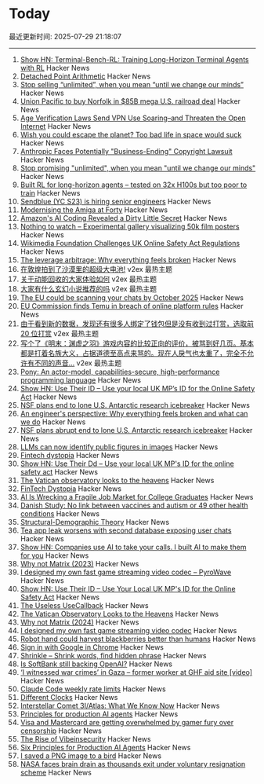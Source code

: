 # Today

最近更新时间: 2025-07-29 21:18:07

--- 
1. [Show HN: Terminal-Bench-RL: Training Long-Horizon Terminal Agents with RL](https://github.com/Danau5tin/terminal-bench-rl) Hacker News
2. [Detached Point Arithmetic](https://github.com/Pedantic-Research-Limited/DPA) Hacker News
3. [Stop selling “unlimited”, when you mean “until we change our minds”](https://blog.kilocode.ai/p/ai-pricing-playbook-strikes-again) Hacker News
4. [Union Pacific to buy Norfolk in $85B mega U.S. railroad deal](https://www.cnbc.com/2025/07/29/union-pacific-to-buy-norfolk.html) Hacker News
5. [Age Verification Laws Send VPN Use Soaring–and Threaten the Open Internet](https://www.wired.com/story/vpn-use-spike-age-verification-laws-uk/) Hacker News
6. [Wish you could escape the planet? Too bad life in space would suck](https://www.salon.com/2024/11/22/wish-you-could-escape-the-planet-too-life-in-space-would-suck/) Hacker News
7. [Anthropic Faces Potentially "Business-Ending" Copyright Lawsuit](https://www.obsolete.pub/p/anthropic-faces-potentially-business) Hacker News
8. [Stop promising "unlimited", when you mean "until we change our minds"](https://blog.kilocode.ai/p/ai-pricing-playbook-strikes-again) Hacker News
9. [Built RL for long-horizon agents – tested on 32x H100s but too poor to train](https://github.com/Danau5tin/terminal-bench-rl) Hacker News
10. [Sendblue (YC S23) is hiring senior engineers](https://www.ycombinator.com/companies/sendblue/jobs/VP7cA0F-senior-backend-engineer) Hacker News
11. [Modernising the Amiga at Forty](https://benjamin.computer/posts/2025-07-28-amiga40.html) Hacker News
12. [Amazon's AI Coding Revealed a Dirty Little Secret](https://www.bloomberg.com/opinion/articles/2025-07-29/amazon-ai-coding-revealed-a-dirty-little-secret) Hacker News
13. [Nothing to watch – Experimental gallery visualizing 50k film posters](https://nothing-to-watch.port80.ch) Hacker News
14. [Wikimedia Foundation Challenges UK Online Safety Act Regulations](https://wikimediafoundation.org/news/2025/07/17/wikimedia-foundation-challenges-uk-online-safety-act-regulations/) Hacker News
15. [The leverage arbitrage: Why everything feels broken](https://tushardadlani.com/the-leverage-arbitrage-why-everything-feels-broken) Hacker News
16. [在敦煌拍到了沙漠里的超级大电池!](https://www.v2ex.com/t/1148402) v2ex 最热主题
17. [关于动能回收的大家体验如何](https://www.v2ex.com/t/1148397) v2ex 最热主题
18. [大家有什么玄幻小说推荐的吗](https://www.v2ex.com/t/1148372) v2ex 最热主题
19. [The EU could be scanning your chats by October 2025](https://www.techradar.com/computing/cyber-security/the-eu-could-be-scanning-your-chats-by-october-2025-heres-everything-we-know) Hacker News
20. [EU Commission finds Temu in breach of online platform rules](https://www.euronews.com/next/2025/07/28/eu-commission-finds-temu-in-breach-of-online-platform-rules) Hacker News
21. [由于看到新的数据，发现还有很多人绑定了钱包但是没有收到过打赏，选取前 20 位打赏](https://www.v2ex.com/t/1148401) v2ex 最热主题
22. [写个了《明末：渊虚之羽》游戏内容的比较正向的评价，被骂到好几页。基本都是打着名族大义，占据道德至高点来骂的。现在人戾气也太重了，完全不允许有不同的声音...](https://www.v2ex.com/t/1148382) v2ex 最热主题
23. [Pony: An actor-model, capabilities-secure, high-performance programming language](https://www.ponylang.io/discover/) Hacker News
24. [Show HN: Use Their ID – Use your local UK MP’s ID for the Online Safety Act](https://use-their-id.com/) Hacker News
25. [NSF plans end to lone U.S. Antarctic research icebreaker](https://www.science.org/content/article/nsf-plans-abrupt-end-lone-u-s-antarctic-research-icebreaker) Hacker News
26. [An engineer's perspective: Why everything feels broken and what can we do](https://tushardadlani.com/the-leverage-arbitrage-why-everything-feels-broken) Hacker News
27. [NSF plans abrupt end to lone U.S. Antarctic research icebreaker](https://www.science.org/content/article/nsf-plans-abrupt-end-lone-u-s-antarctic-research-icebreaker) Hacker News
28. [LLMs can now identify public figures in images](https://minimaxir.com/2025/07/llms-identify-people/) Hacker News
29. [Fintech dystopia](https://fintechdystopia.com/) Hacker News
30. [Show HN: Use Their Dd – Use your local UK MP's ID for the online safety act](https://use-their-id.com/) Hacker News
31. [The Vatican observatory looks to the heavens](https://www.newyorker.com/magazine/2025/08/04/the-vatican-observatory-looks-to-the-heavens) Hacker News
32. [FinTech Dystopia](https://fintechdystopia.com/) Hacker News
33. [AI Is Wrecking a Fragile Job Market for College Graduates](https://www.wsj.com/lifestyle/careers/ai-entry-level-jobs-graduates-b224d624) Hacker News
34. [Danish Study: No link between vaccines and autism or 49 other health conditions](https://en.ssi.dk/news/news/2025/large-danish-study-no-link-between-vaccines-and-autism-or-49-other-health-conditions) Hacker News
35. [Structural-Demographic Theory](https://peterturchin.com/structural-demographic-theory/) Hacker News
36. [Tea app leak worsens with second database exposing user chats](https://www.bleepingcomputer.com/news/security/tea-app-leak-worsens-with-second-database-exposing-user-chats/) Hacker News
37. [Show HN: Companies use AI to take your calls. I built AI to make them for you](https://www.pipervoice.com/) Hacker News
38. [Why not Matrix (2023)](https://telegra.ph/why-not-matrix-08-07) Hacker News
39. [I designed my own fast game streaming video codec – PyroWave](https://themaister.net/blog/2025/06/16/i-designed-my-own-ridiculously-fast-game-streaming-video-codec-pyrowave/) Hacker News
40. [Show HN: Use Their ID – Use Your Local UK MP's ID for the Online Safety Act](https://use-their-id.com/) Hacker News
41. [The Useless UseCallback](https://tkdodo.eu/blog/the-useless-use-callback) Hacker News
42. [The Vatican Observatory Looks to the Heavens](https://www.newyorker.com/magazine/2025/08/04/the-vatican-observatory-looks-to-the-heavens) Hacker News
43. [Why not Matrix (2024)](https://benharri.org/why-not-matrix/) Hacker News
44. [I designed my own fast game streaming video codec](https://themaister.net/blog/2025/06/16/i-designed-my-own-ridiculously-fast-game-streaming-video-codec-pyrowave/) Hacker News
45. [Robot hand could harvest blackberries better than humans](https://news.uark.edu/articles/79750/robot-hand-could-harvest-blackberries-better-than-humans) Hacker News
46. [Sign in with Google in Chrome](https://underpassapp.com/news/2025/7/5.html) Hacker News
47. [Shrinkle – Shrink words, find hidden phrase](https://www.shrinkle.org/) Hacker News
48. [Is SoftBank still backing OpenAI?](https://www.wheresyoured.at/softbank-openai/) Hacker News
49. [‘I witnessed war crimes’ in Gaza – former worker at GHF aid site [video]](https://www.bbc.com/news/videos/cy8k8045nx9o) Hacker News
50. [Claude Code weekly rate limits](https://news.ycombinator.com/item?id=44713757) Hacker News
51. [Different Clocks](https://ianto-cannon.github.io/clock.html) Hacker News
52. [Interstellar Comet 3I/Atlas: What We Know Now](https://skyandtelescope.org/astronomy-news/interstellar-comet-3i-atlas-what-we-know-now/) Hacker News
53. [Principles for production AI agents](https://www.app.build/blog/six-principles-production-ai-agents) Hacker News
54. [Visa and Mastercard are getting overwhelmed by gamer fury over censorship](https://www.polygon.com/news/616835/visa-mastercard-steam-itchio-campaign-adult-games) Hacker News
55. [The Rise of Vibeinsecurity](https://vibeinsecurity.com/) Hacker News
56. [Six Principles for Production AI Agents](https://www.app.build/blog/six-principles-production-ai-agents) Hacker News
57. [I saved a PNG image to a bird](https://www.youtube.com/watch?v=hCQCP-5g5bo) Hacker News
58. [NASA faces brain drain as thousands exit under voluntary resignation scheme](https://www.theregister.com/2025/07/28/nasa_voluntary_exits/) Hacker News
